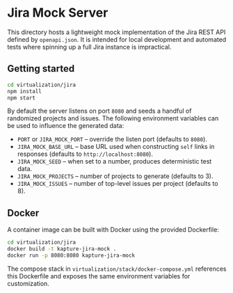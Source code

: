 # Jira Mock Server

This directory hosts a lightweight mock implementation of the Jira REST API defined by `openapi.json`. It is intended for local development and automated tests where spinning up a full Jira instance is impractical.

## Getting started

```bash
cd virtualization/jira
npm install
npm start
```

By default the server listens on port `8080` and seeds a handful of randomized projects and issues. The following environment variables can be used to influence the generated data:

- `PORT` or `JIRA_MOCK_PORT` – override the listen port (defaults to `8080`).
- `JIRA_MOCK_BASE_URL` – base URL used when constructing `self` links in responses (defaults to `http://localhost:8080`).
- `JIRA_MOCK_SEED` – when set to a number, produces deterministic test data.
- `JIRA_MOCK_PROJECTS` – number of projects to generate (defaults to 3).
- `JIRA_MOCK_ISSUES` – number of top-level issues per project (defaults to 8).

## Docker

A container image can be built with Docker using the provided Dockerfile:

```bash
cd virtualization/jira
docker build -t kapture-jira-mock .
docker run -p 8080:8080 kapture-jira-mock
```

The compose stack in `virtualization/stack/docker-compose.yml` references this Dockerfile and exposes the same environment variables for customization.
